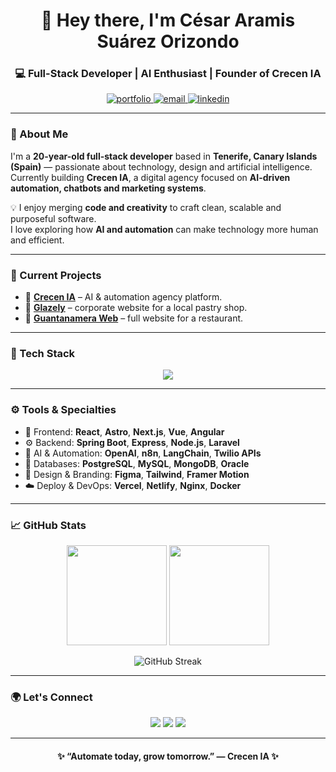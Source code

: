 <!-- Banner principal -->
<h1 align="center">👋 Hey there, I'm <strong>César Aramis Suárez Orizondo</strong></h1>
<h3 align="center">💻 Full-Stack Developer | AI Enthusiast | Founder of Crecen IA</h3>

<p align="center">
  <a href="https://ceradev.com" target="_blank">
    <img src="https://img.shields.io/badge/Portfolio-cera.dev-3d2bff?style=for-the-badge&logo=vercel&logoColor=white" alt="portfolio"/>
  </a>
  <a href="mailto:suarezorizondocesararamis@gmail.com">
    <img src="https://img.shields.io/badge/Email-Contact-blueviolet?style=for-the-badge&logo=gmail&logoColor=white" alt="email"/>
  </a>
  <a href="https://www.linkedin.com/in/césar-aramis-suárez-orizondo" target="_blank">
    <img src="https://img.shields.io/badge/LinkedIn-Profile-6b7aff?style=for-the-badge&logo=linkedin&logoColor=white" alt="linkedin"/>
  </a>
</p>

---

### 🧠 About Me

I'm a **20-year-old full-stack developer** based in **Tenerife, Canary Islands (Spain)** — passionate about technology, design and artificial intelligence.  
Currently building **Crecen IA**, a digital agency focused on **AI-driven automation, chatbots and marketing systems**.

💡 I enjoy merging **code and creativity** to craft clean, scalable and purposeful software.  
I love exploring how **AI and automation** can make technology more human and efficient.

---

### 🔭 Current Projects
- 🧩 **[Crecen IA](https://github.com/crecen-ia)** – AI & automation agency platform.  
- 🍰 **[Glazely](https://github.com/ceradev/glazely)** – corporate website for a local pastry shop.  
- 🍗 **[Guantanamera Web](https://github.com/ceradev/bar-guantanamera-web)** – full website for a restaurant.  

---

### 🧰 Tech Stack
<p align="center">
  <img src="https://skillicons.dev/icons?i=html,css,js,ts,react,nextjs,vue,astro,angular,tailwind,bootstrap,nodejs,express,java,spring,python,php,laravel,postgres,mysql,mongodb,nginx,docker,git,figma,linux" />
</p>

---

### ⚙️ Tools & Specialties
- 🚀 Frontend: **React**, **Astro**, **Next.js**, **Vue**, **Angular**  
- ⚙️ Backend: **Spring Boot**, **Express**, **Node.js**, **Laravel**  
- 🤖 AI & Automation: **OpenAI**, **n8n**, **LangChain**, **Twilio APIs**  
- 💾 Databases: **PostgreSQL**, **MySQL**, **MongoDB**, **Oracle**  
- 🎨 Design & Branding: **Figma**, **Tailwind**, **Framer Motion**  
- ☁️ Deploy & DevOps: **Vercel**, **Netlify**, **Nginx**, **Docker**

---

### 📈 GitHub Stats
<p align="center">
  <img src="https://github-readme-stats.vercel.app/api?username=ceradev&show_icons=true&theme=tokyonight&hide_border=true" height="160px"/>
  <img src="https://github-readme-stats.vercel.app/api/top-langs/?username=ceradev&layout=compact&theme=tokyonight&hide_border=true" height="160px"/>
</p>

<p align="center">
  <img src="https://streak-stats.vercel.app/?user=ceradev&theme=tokyonight&hide_border=true" alt="GitHub Streak"/>
</p>

---

### 🌍 Let's Connect
<p align="center">
  <a href="https://www.linkedin.com/in/césar-aramis-suárez-orizondo"><img src="https://img.shields.io/badge/LinkedIn-César_Aramis_Suárez_Orizondo-3d2bff?style=for-the-badge&logo=linkedin&logoColor=white"/></a>
  <a href="https://ceradev.com"><img src="https://img.shields.io/badge/Website-cera.dev-6b7aff?style=for-the-badge&logo=vercel&logoColor=white"/></a>
  <a href="mailto:suarezorizondocesararamis@gmail.com"><img src="https://img.shields.io/badge/Email-Contact-8b9aff?style=for-the-badge&logo=gmail&logoColor=white"/></a>
</p>

---

<h4 align="center">✨ “Automate today, grow tomorrow.” — Crecen IA ✨</h4>

